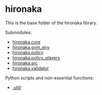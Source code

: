 # hironaka
This is the base folder of the hironaka library.

Submodules:

 - [hironaka.core](core)
 - [hironaka.gym_env](gym_env)
 - [hironaka.policy](policy)
 - [hironaka.policy_players](policy_players)
 - [hironaka.src](src)
 - [hironaka.validator](validator)

Python scripts and non-essential functions:

 - [.util/](util)
